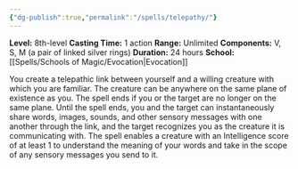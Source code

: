 ```yaml
---
{"dg-publish":true,"permalink":"/spells/telepathy/"}
---
```


**Level:** 8th-level
**Casting Time:** 1 action
**Range:** Unlimited
**Components:** V, S, M (a pair of linked silver rings)
**Duration:** 24 hours
**School:** [[Spells/Schools of Magic/Evocation\|Evocation]]

You create a telepathic link between yourself and a willing creature with which you are familiar. The creature can be anywhere on the same plane of existence as you. The spell ends if you or the target are no longer on the same plane.
Until the spell ends, you and the target can instantaneously share words, images, sounds, and other sensory messages with one another through the link, and the target recognizes you as the creature it is communicating with. The spell enables a creature with an Intelligence score of at least 1 to understand the meaning of your words and take in the scope of any sensory messages you send to it.